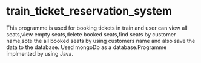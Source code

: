# train_ticket_reservation_system
This programme is used for booking tickets in train and user can view all seats,view empty seats,delete booked seats,find seats by customer name,sote the all booked seats by using customers name and also save the data to the database.
Used mongoDb as a database.Programme implmented by using Java.

